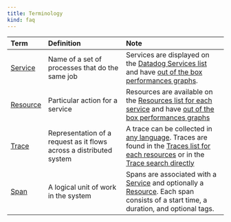 ```yaml
---
title: Terminology
kind: faq
---
```


|Term|Definition|Note|
|:----|:-----|:---|
|[Service](/tracing/visualization/service)|Name of a set of processes that do the same job| Services are displayed on the [Datadog Services list](/tracing/visualization/services_list/) and have [out of the box performances graphs](/tracing/visualization/service/#out-of-the-box-graphs).|
|[Resource](/tracing/visualization/resource)|Particular action for a service|Resources are available on the [Resources list for each service](/tracing/visualization/service/#resources) and have [out of the box performances graphs](/tracing/visualization/resource/#out-of-the-box-graphs)|
|[Trace](/tracing/visualization/trace)|Representation of a request as it flows across a distributed system| A trace can be collected in [any language](/tracing/setup). Traces are found in the [Traces list for each resources](/tracing/visualization/resource/#traces) or in the [Trace search directly](/tracing/visualization/trace_search/)|
|[Span](/tracing/visualization/trace/#spans) |A logical unit of work in the system| Spans are associated with a [Service](/tracing/visualization/service) and optionally a [Resource](/tracing/visualization/resource). Each span consists of a start time, a duration, and optional tags.|